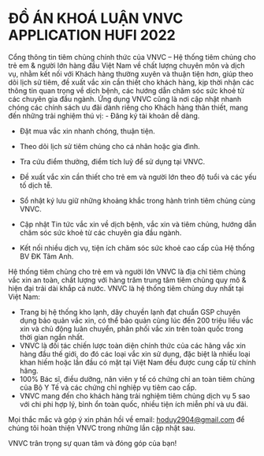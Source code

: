<h1>ĐỒ ÁN KHOÁ LUẬN VNVC APPLICATION HUFI 2022</h1>
 Cổng thông tin tiêm chủng chính thức của VNVC – Hệ thống tiêm chủng cho trẻ em & người lớn hàng đầu Việt Nam về chất lượng chuyên môn và dịch vụ, nhằm kết nối với Khách hàng thường xuyên và thuận tiện hơn, giúp theo dõi lịch sử tiêm, đề xuất vắc xin cần thiết cho khách hàng, kịp thời nhận các thông tin quan trọng về dịch bệnh, các hướng dẫn chăm sóc sức khoẻ từ các chuyên gia đầu ngành. Ứng dụng VNVC cũng là nơi cập nhật nhanh chóng các chính sách ưu đãi dành riêng cho Khách hàng thân thiết, mang đến những trải nghiệm thú vị:
- Đăng ký tài khoản dễ dàng.

- Đặt mua vắc xin nhanh chóng, thuận tiện.

- Theo dõi lịch sử tiêm chủng cho cá nhân hoặc gia đình.
- Tra cứu điểm thưởng, điểm tích luỹ để sử dụng tại VNVC.
- Đề xuất vắc xin cần thiết cho trẻ em và người lớn theo độ tuổi và các yếu tố dịch tễ.
- Sổ nhật ký lưu giữ những khoảng khắc trong hành trình tiêm chủng cùng VNVC.
- Cập nhật Tin tức vắc xin về dịch bệnh, vắc xin và tiêm chủng, hướng dẫn chăm sóc sức khoẻ từ các chuyên gia đầu ngành.
- Kết nối nhiều dịch vụ, tiện ích chăm sóc sức khoẻ cao cấp của Hệ thống BV ĐK Tâm Anh.

Hệ thống tiêm chủng cho trẻ em và người lớn VNVC là địa chỉ tiêm chủng vắc xin an toàn, chất lượng với hàng trăm trung tâm tiêm chủng quy mô & hiện đại trải dài khắp cả nước.
VNVC là hệ thống tiêm chủng duy nhất tại Việt Nam:
- Trang bị hệ thống kho lạnh, dây chuyền lạnh đạt chuẩn GSP chuyên dụng bảo quản vắc xin, có thể bảo quản cùng lúc đến 200 triệu liều vắc xin và chủ động luân chuyển, phân phối vắc xin trên toàn quốc trong thời gian ngắn nhất.
- VNVC là đối tác chiến lược toàn diện chính thức của các hãng vắc xin hàng đầu thế giới, do đó các loại vắc xin sử dụng, đặc biệt là nhiều loại khan hiếm hoặc lần đầu có mặt tại Việt Nam đều được cung cấp từ chính hãng.
- 100% Bác sĩ, điều dưỡng, nân viên y tế có chứng chỉ an toàn tiêm chủng của Bộ Y Tế và các chứng chỉ nghiệp vụ tiêm cao cấp.
- VNVC mang đến cho khách hàng trải nghiệm tiêm chủng dịch vụ 5 sao với chi phi hợp lý, bình ổn toàn quốc, nhiều tiện ích miễn phí và ưu đãi.

Mọi thắc mắc và góp ý xin phản hồi về email: hoduy2904@gmail.com để chúng tôi hoàn thiện VNVC trong những lần cập nhật sau.

VNVC trân trọng sự quan tâm và đóng góp của bạn!
